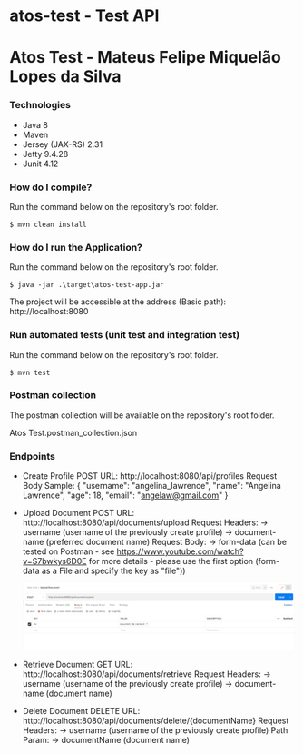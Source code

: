 # atos-test - Test API

# Atos Test - Mateus Felipe Miquelão Lopes da Silva

### Technologies
* Java 8
* Maven
* Jersey (JAX-RS) 2.31
* Jetty 9.4.28
* Junit 4.12

### How do I compile?
Run the command below on the repository's root folder.

    $ mvn clean install

### How do I run the Application?
Run the command below on the repository's root folder.

    $ java -jar .\target\atos-test-app.jar

The project will be accessible at the address (Basic path): http://localhost:8080

### Run automated tests (unit test and integration test)
Run the command below on the repository's root folder.

    $ mvn test

### Postman collection
The postman collection will be available on the repository's root folder.

Atos Test.postman_collection.json

### Endpoints
- Create Profile
  POST
  URL: http://localhost:8080/api/profiles
  Request Body Sample:
  {
      "username": "angelina_lawrence",
      "name": "Angelina Lawrence",
      "age": 18,
      "email": "angelaw@gmail.com"
  }

- Upload Document
  POST
  URL: http://localhost:8080/api/documents/upload
  Request Headers:
  -> username (username of the previously create profile)
  -> document-name (preferred document name)
  Request Body:
  -> form-data (can be tested on Postman - see https://www.youtube.com/watch?v=S7bwkys6D0E for more details - 
     please use the first option (form-data as a File and specify the key as "file"))

  ![Screenshot](postman_image.png)

- Retrieve Document
  GET
  URL: http://localhost:8080/api/documents/retrieve
  Request Headers:
  -> username (username of the previously create profile)
  -> document-name (document name)

- Delete Document
  DELETE
  URL: http://localhost:8080/api/documents/delete/{documentName}
  Request Headers:
  -> username (username of the previously create profile)
  Path Param:
  -> documentName (document name)
 

